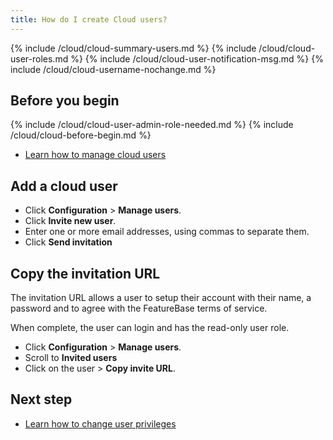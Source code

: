 ```yaml
---
title: How do I create Cloud users?
---
```


{% include /cloud/cloud-summary-users.md %}
{% include /cloud/cloud-user-roles.md %}
{% include /cloud/cloud-user-notification-msg.md %}
{% include /cloud/cloud-username-nochange.md %}

## Before you begin

{% include /cloud/cloud-user-admin-role-needed.md %}
{% include /cloud/cloud-before-begin.md %}
* [Learn how to manage cloud users](/cloud/cloud-configuration/cloud-users-manage)

## Add a cloud user

* Click **Configuration** > **Manage users**.
* Click **Invite new user**.
* Enter one or more email addresses, using commas to separate them.
* Click **Send invitation**

## Copy the invitation URL

The invitation URL allows a user to setup their account with their name, a password and to agree with the FeatureBase terms of service.

When complete, the user can login and has the read-only user role.

* Click **Configuration** > **Manage users**.
* Scroll to **Invited users**
* Click <span class="actionmenubutton"></span> on the user > **Copy invite URL**.



## Next step

* [Learn how to change user privileges](/cloud/cloud-configuration/cloud-user-edit.md)
